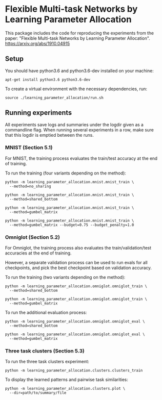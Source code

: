 # Flexible Multi-task Networks by Learning Parameter Allocation

This package includes the code for reproducing the experiments from the paper:
"Flexible Multi-task Networks by Learning Parameter Allocation".
https://arxiv.org/abs/1910.04915

## Setup

You should have python3.6 and python3.6-dev installed on your machine:

```
apt-get install python3.6 python3.6-dev
```

To create a virtual environment with the necessary dependencies, run:

```
source ./learning_parameter_allocation/run.sh
```

## Running experiments

All experiments save logs and summaries under the logdir given as a commandline flag.
When running several experiments in a row, make sure that this logdir is emptied between the runs.

### MNIST (Section 5.1)

For MNIST, the training process evaluates the train/test accuracy at the end of training.

To run the training (four variants depending on the method):

```
python -m learning_parameter_allocation.mnist.mnist_train \
  --method=no_sharing
```

```
python -m learning_parameter_allocation.mnist.mnist_train \
  --method=shared_bottom
```

```
python -m learning_parameter_allocation.mnist.mnist_train \
  --method=gumbel_matrix
```

```
python -m learning_parameter_allocation.mnist.mnist_train \
  --method=gumbel_matrix --budget=0.75 --budget_penalty=1.0
```

### Omniglot (Section 5.2)

For Omniglot, the training process also evaluates the train/validation/test accuracies at the end of training.

However, a separate validation process can be used to run evals for all checkpoints, and pick the best checkpoint based on validation accuracy.

To run the training (two variants depending on the method):

```
python -m learning_parameter_allocation.omniglot.omniglot_train \
  --method=shared_bottom
```

```
python -m learning_parameter_allocation.omniglot.omniglot_train \
  --method=gumbel_matrix
```

To run the additional evaluation process:

```
python -m learning_parameter_allocation.omniglot.omniglot_eval \
  --method=shared_bottom
```

```
python -m learning_parameter_allocation.omniglot.omniglot_eval \
  --method=gumbel_matrix
```


### Three task clusters (Section 5.3)
To run the three task clusters experiment:

```
python -m learning_parameter_allocation.clusters.clusters_train
```

To display the learned patterns and pairwise task similarities:

```
python -m learning_parameter_allocation.clusters.plot \
  --dir=path/to/summary/file
```
